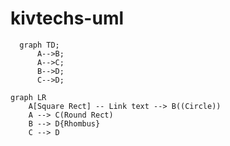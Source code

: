 # kivtechs-uml


```mermaid
  graph TD;
      A-->B;
      A-->C;
      B-->D;
      C-->D;
```



```mermaid
graph LR
    A[Square Rect] -- Link text --> B((Circle))
    A --> C(Round Rect)
    B --> D{Rhombus}
    C --> D

```
